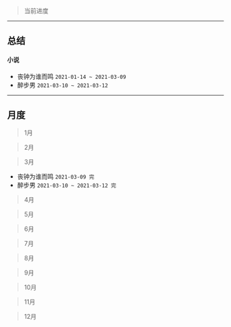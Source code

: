 > 当前进度


---

## 总结

#### 小说

* 丧钟为谁而鸣 `2021-01-14 ~ 2021-03-09`
* 醉步男 `2021-03-10 ~ 2021-03-12`

--- 

## 月度

> 1月

> 2月

> 3月

* 丧钟为谁而鸣 `2021-03-09 完`
* 醉步男 `2021-03-10 ~ 2021-03-12 完`

> 4月

> 5月

> 6月

> 7月

> 8月

> 9月

> 10月

> 11月

> 12月
